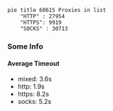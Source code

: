 
```mermaid
pie title 60615 Proxies in list
    "HTTP" : 27954
    "HTTPS": 9919
    "SOCKS" : 30713
```

### Some Info
#### Average Timeout

- mixed: 3.6s
- http: 1.9s
- https: 8.2s
- socks: 5.2s
